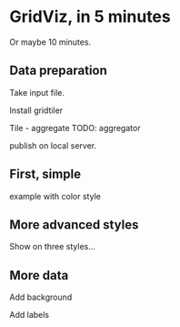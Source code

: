 # GridViz, in 5 minutes

Or maybe 10 minutes.

## Data preparation

Take input file.

Install gridtiler

Tile - aggregate
TODO: aggregator

publish on local server.

## First, simple

example with color style

## More advanced styles

Show on three styles...

## More data

Add background

Add labels
